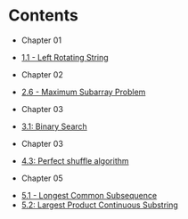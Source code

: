 Contents
==============================
* Chapter 01 
 - [1.1 - Left Rotating String](01.0.md)

* Chapter 02 
 - [2.6 - Maximum Subarray Problem](07.0.md)

* Chapter 03
 - [3.1: Binary Search](25.0.md)

* Chapter 03
 - [4.3: Perfect shuffle algorithm](35.0.md)

* Chapter 05
 - [5.1 - Longest Common Subsequence](11.0.md)
 - [5.2: Largest Product Continuous Substring](28.0.md)

